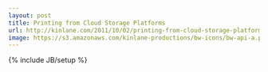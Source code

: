 ```yaml
---
layout: post
title: Printing from Cloud Storage Platforms
url: http://kinlane.com/2011/10/02/printing-from-cloud-storage-platforms/
image: https://s3.amazonaws.com/kinlane-productions/bw-icons/bw-api-a.png
---
```

{% include JB/setup %}
